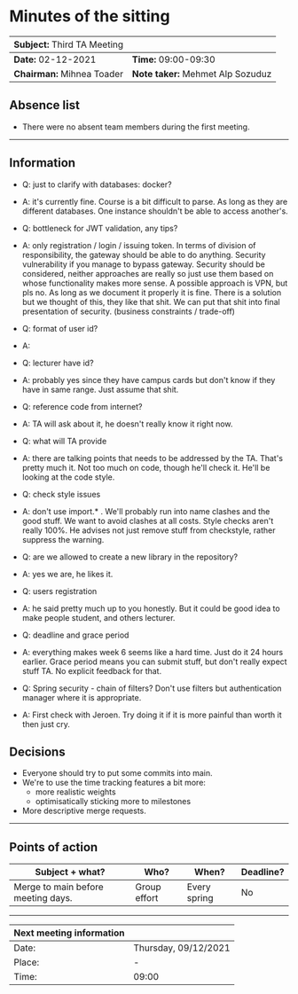 # Minutes of the sitting

| **Subject:** <span style="font-weight:normal">Third TA Meeting</span> |                     |
| :------------------------------------------------------- | ------------------- |
| **Date:** 02-12-2021                                            | **Time:** 09:00-09:30       |
| **Chairman:** Mihnea Toader                                        | **Note taker:** Mehmet Alp Sozuduz |

## Absence list

- There were no absent team members during the first meeting.

---

## Information

<!-- Information discussed during the meeting -->

- Q: just to clarify with databases: docker?
- A: it's currently fine. Course is a bit difficult to parse. As long as they are different databases. One instance shouldn't be able to access another's.

- Q: bottleneck for JWT validation, any tips?
- A:  only registration / login / issuing token. In terms of division of responsibility, the gateway should be able to do anything. Security vulnerability if you manage to bypass gateway. Security should be considered, neither approaches are really so just use them based on whose functionality makes more sense. A possible approach is VPN, but pls no. As long as we document it properly it is fine. There is a solution but we thought of this, they like that shit. We can put that shit into final presentation of security. (business constraints / trade-off)

- Q: format of user id?
- A: 

- Q: lecturer have id?
- A: probably yes since they have campus cards but don't know if they have in same range. Just assume that shit.

- Q: reference code from internet?
- A: TA will ask about it, he doesn't really know it right now.

- Q: what will TA provide 
- A: there are talking points that needs to be addressed by the TA. That's pretty much it. Not too much on code, though he'll check it. He'll be looking at the code style.

- Q: check style issues
- A: don't use import.* . We'll probably run into name clashes and the good stuff. We want to avoid clashes at all costs. Style checks aren't really 100%. He advises not just remove stuff from checkstyle, rather suppress the warning. 

- Q: are we allowed to create a new library in the repository?
- A: yes we are, he likes it.

- Q: users registration
- A: he said pretty much up to you honestly. But it could be good idea to make people student, and others lecturer.

- Q: deadline and grace period
- A: everything makes week 6 seems like a hard time. Just do it 24 hours earlier. Grace period means you can submit stuff, but don't really expect stuff TA. No explicit feedback for that.

- Q: Spring security  - chain of filters? Don't use filters but authentication manager where it is appropriate.
- A: First check with Jeroen. Try doing it if it is more painful than worth it then just cry.


## Decisions

<!-- Decisions made during the meeting -->

- Everyone should try to put some commits into main.
- We're to use the time tracking features a bit more:
    - more realistic weights
    - optimisatically sticking more to milestones
- More descriptive merge requests.

---

## Points of action

| Subject + what? | Who? | When? | Deadline? |
| --------------- | ---- | ----- | --------- |
| Merge to main before meeting days.            | Group effort  | Every spring   | No       |

---

| Next meeting information |                      |
| ------------------------ | -------------------- |
| Date:                    | Thursday, 09/12/2021       |
| Place:                   | -                    |
| Time:                    | 09:00                |
